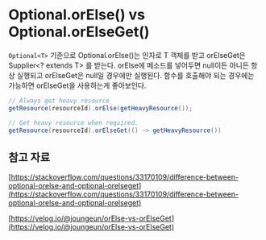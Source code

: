 # Optional.orElse() vs Optional.orElseGet()

`Optional<T>` 기준으로 Optional.orElse()는 인자로 T 객체를 받고 orElseGet은 Supplier<? extends T> 를 받는다. orElse에 메소드를 넣어두면 null이든 아니든 항상 실행되고 orElseGet은 null일 경우에만 실행된다. 함수를 호출해야 되는 경우에는 가능하면 orElseGet을 사용하는게 좋아보인다.

```java
// Always get heavy resource
getResource(resourceId).orElse(getHeavyResource()); 

// Get heavy resource when required.
getResource(resourceId).orElseGet(() -> getHeavyResource())
```

## 참고 자료

[https://stackoverflow.com/questions/33170109/difference-between-optional-orelse-and-optional-orelseget](https://stackoverflow.com/questions/33170109/difference-between-optional-orelse-and-optional-orelseget)

[https://velog.io/@joungeun/orElse-vs-orElseGet](https://velog.io/@joungeun/orElse-vs-orElseGet)